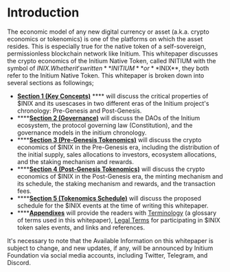 # Introduction

The economic model of any new digital currency or asset (a.k.a. crypto economics or tokenomics) is one of the platforms on which the asset resides. This is especially true for the native token of a self-sovereign, permissionless blockchain network like Initium. This whitepaper discusses the crypto economics of the Initium Native Token, called INITIUM with the symbol of $INIX. Whether it's written **INITIUM** or **$INIX**, they both refer to the Initium Native Token. This whitepaper is broken down into several sections as followings;&#x20;

* [**Section 1 (Key Concepts)**](broken-reference) **** will discuss the critical properties of $INIX and its usescases in two different eras of the Initium project's chronology: Pre-Genesis and Post-Genesis.&#x20;
* ****[**Section 2 (Governance)**](broken-reference) will discuss the DAOs of the Initium ecosystem, the protocol governing law (Constitution), and the governance models in the initium chronology.&#x20;
* ****[**Section 3 (Pre-Genesis Tokenomics)**](broken-reference) will discuss the crypto economics of $INIX in the Pre-Genesis era, including the distribution of the initial supply, sales allocations to investors, ecosystem allocations, and the staking mechanism and rewards.
* ****[**Section 4 (Post-Genesis Tokenomics)**](broken-reference) will discuss the crypto economics of $INIX in the Post-Genesis era, the minting mechanism and its schedule, the staking mechanism and rewards, and the transaction fees.&#x20;
* ****[**Section 5 (Tokenomics Schedule)**](broken-reference) will discuss the proposed schedule for the $INIX events at the time of writing this whitepaper.&#x20;
* ****[**Appendixes**](broken-reference) will provide the readers with [Terminology](appendixes/terminology.md) (a glossary of terms used in this whitepaper), [Legal Terms](appendixes/legal-terms.md) for participating in $INIX token sales events, and links and references.

It's necessary to note that the Available Information on this whitepaper is subject to change, and new updates, if any, will be announced by Initium Foundation via social media accounts, including Twitter, Telegram, and Discord.&#x20;
